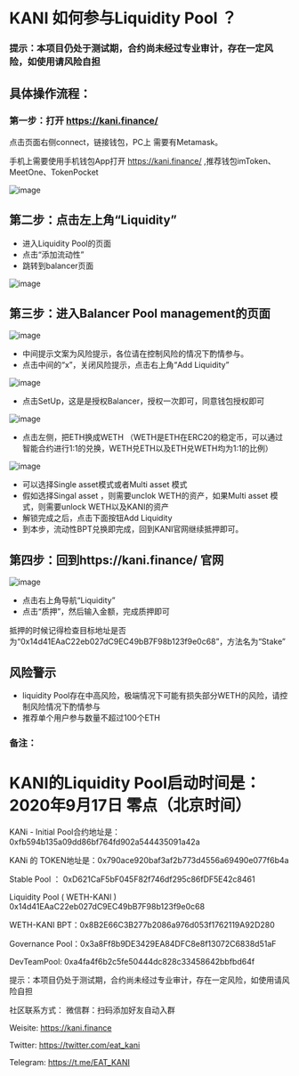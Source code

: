 # KANI 如何参与Liquidity Pool ？

### 提示：本项目仍处于测试期，合约尚未经过专业审计，存在一定风险，如使用请风险自担

## 具体操作流程：

### 第一步：打开 https://kani.finance/

点击页面右侧connect，链接钱包，PC上 需要有Metamask。

手机上需要使用手机钱包App打开 https://kani.finance/ ,推荐钱包imToken、MeetOne、TokenPocket

![image](https://s1.ax1x.com/2020/09/16/w29PFU.png)


## 第二步：点击左上角“Liquidity”

 - 进入Liquidity Pool的页面
 - 点击“添加流动性”
 - 跳转到balancer页面

![image](https://s1.ax1x.com/2020/09/16/wgLGy8.png)


## 第三步：进入Balancer Pool management的页面

![image](https://s1.ax1x.com/2020/09/16/wgL8Qf.png)

- 中间提示文案为风险提示，各位请在控制风险的情况下酌情参与。
 - 点击中间的“x”，关闭风险提示，点击右上角“Add Liquidity”



![image](https://s1.ax1x.com/2020/09/16/wgLlWt.png)

- 点击SetUp，这是是授权Balancer，授权一次即可，同意钱包授权即可


![image](https://s1.ax1x.com/2020/09/16/wgL3SP.png)

- 点击左侧，把ETH换成WETH （WETH是ETH在ERC20的稳定币，可以通过智能合约进行1:1的兑换，WETH兑ETH以及ETH兑WETH均为1:1的比例）


![image](https://s1.ax1x.com/2020/09/16/w2SkAU.png)

- 可以选择Single asset模式或者Multi asset 模式
- 假如选择Singal asset ，则需要unclok WETH的资产，如果Multi asset 模式，则需要unlock WETH以及KANI的资产
- 解锁完成之后，点击下面按钮Add Liquidity
- 到本步，流动性BPT兑换即完成，回到KANI官网继续抵押即可。


## 第四步：回到https://kani.finance/ 官网

![image](https://s1.ax1x.com/2020/09/16/w2p1rq.png)

- 点击右上角导航“Liquidity”
- 点击“质押”，然后输入金额，完成质押即可

抵押的时候记得检查目标地址是否为“0x14d41EAaC22eb027dC9EC49bB7F98b123f9e0c68”，方法名为“Stake”

## 风险警示
- liquidity Pool存在中高风险，极端情况下可能有损失部分WETH的风险，请控制风险情况下酌情参与
- 推荐单个用户参与数量不超过100个ETH


### 备注：

# KANI的Liquidity Pool启动时间是：2020年9月17日 零点（北京时间）

KANi - Initial Pool合约地址是：0xfb594b135a09dd86bf764fd902a544435091a42a

KANi 的 TOKEN地址是：0x790ace920baf3af2b773d4556a69490e077f6b4a

Stable Pool ： 0xD621CaF5bF045F82f746df295c86fDF5E42c8461 

Liquidity Pool  ( WETH-KANI ) 0x14d41EAaC22eb027dC9EC49bB7F98b123f9e0c68

WETH-KANI BPT：0x8B2E66C3B277b2086a976d053f1762119A92D280

Governance  Pool：0x3a8Ff8b9DE3429EA84DFC8e8f13072C6838d51aF

DevTeamPool:
0xa4fa4f6b2c5fe50444dc828c33458642bbfbd64f


提示：本项目仍处于测试期，合约尚未经过专业审计，存在一定风险，如使用请风险自担

社区联系方式：
微信群：扫码添加好友自动入群

Weisite: https://kani.finance

Twitter: https://twitter.com/eat_kani

Telegram: https://t.me/EAT_KANI
